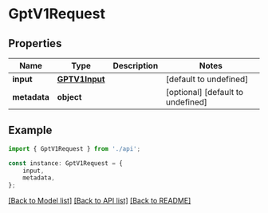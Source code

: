 # GptV1Request


## Properties

Name | Type | Description | Notes
------------ | ------------- | ------------- | -------------
**input** | [**GPTV1Input**](GPTV1Input.md) |  | [default to undefined]
**metadata** | **object** |  | [optional] [default to undefined]

## Example

```typescript
import { GptV1Request } from './api';

const instance: GptV1Request = {
    input,
    metadata,
};
```

[[Back to Model list]](../README.md#documentation-for-models) [[Back to API list]](../README.md#documentation-for-api-endpoints) [[Back to README]](../README.md)
